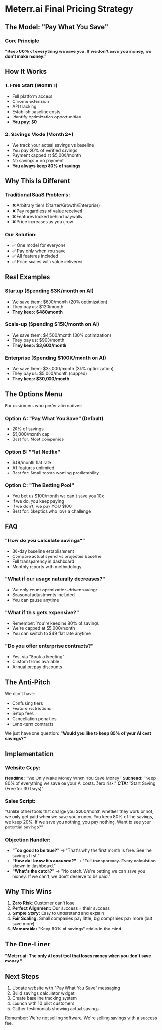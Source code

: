 # Meterr.ai Final Pricing Strategy

## The Model: "Pay What You Save" 

### Core Principle
**"Keep 80% of everything we save you. If we don't save you money, we don't make money."**

## How It Works

### 1. Free Start (Month 1)
- Full platform access
- Chrome extension
- API tracking
- Establish baseline costs
- Identify optimization opportunities
- **You pay: $0**

### 2. Savings Mode (Month 2+)
- We track your actual savings vs baseline
- You pay 20% of verified savings
- Payment capped at $5,000/month
- No savings = no payment
- **You always keep 80% of savings**

## Why This Is Different

### Traditional SaaS Problems:
- ❌ Arbitrary tiers (Starter/Growth/Enterprise)
- ❌ Pay regardless of value received
- ❌ Features locked behind paywalls
- ❌ Price increases as you grow

### Our Solution:
- ✅ One model for everyone
- ✅ Pay only when you save
- ✅ All features included
- ✅ Price scales with value delivered

## Real Examples

### Startup (Spending $3K/month on AI)
- We save them: $600/month (20% optimization)
- They pay us: $120/month
- **They keep: $480/month**

### Scale-up (Spending $15K/month on AI)
- We save them: $4,500/month (30% optimization)
- They pay us: $900/month
- **They keep: $3,600/month**

### Enterprise (Spending $100K/month on AI)
- We save them: $35,000/month (35% optimization)
- They pay us: $5,000/month (capped)
- **They keep: $30,000/month**

## The Options Menu

For customers who prefer alternatives:

### Option A: "Pay What You Save" (Default)
- 20% of savings
- $5,000/month cap
- Best for: Most companies

### Option B: "Flat Netflix" 
- $49/month flat rate
- All features unlimited
- Best for: Small teams wanting predictability

### Option C: "The Betting Pool"
- You bet us $100/month we can't save you 10x
- If we do, you keep paying
- If we don't, we pay YOU $100
- Best for: Skeptics who love a challenge

## FAQ

### "How do you calculate savings?"
- 30-day baseline establishment
- Compare actual spend vs projected baseline
- Full transparency in dashboard
- Monthly reports with methodology

### "What if our usage naturally decreases?"
- We only count optimization-driven savings
- Seasonal adjustments included
- You can pause anytime

### "What if this gets expensive?"
- Remember: You're keeping 80% of savings
- We're capped at $5,000/month
- You can switch to $49 flat rate anytime

### "Do you offer enterprise contracts?"
- Yes, via "Book a Meeting"
- Custom terms available
- Annual prepay discounts

## The Anti-Pitch

We don't have:
- Confusing tiers
- Feature restrictions  
- Setup fees
- Cancellation penalties
- Long-term contracts

We just have one question:
**"Would you like to keep 80% of your AI cost savings?"**

## Implementation

### Website Copy:
**Headline:** "We Only Make Money When You Save Money"
**Subhead:** "Keep 80% of everything we save on your AI costs. Zero risk."
**CTA:** "Start Saving (Free for 30 Days)"

### Sales Script:
"Unlike other tools that charge you $200/month whether they work or not, we only get paid when we save you money. You keep 80% of the savings, we keep 20%. If we save you nothing, you pay nothing. Want to see your potential savings?"

### Objection Handler:
- **"Too good to be true?"** → "That's why the first month is free. See the savings first."
- **"How do I know it's accurate?"** → "Full transparency. Every calculation shown in dashboard."
- **"What's the catch?"** → "No catch. We're betting we can save you money. If we can't, we don't deserve to be paid."

## Why This Wins

1. **Zero Risk:** Customer can't lose
2. **Perfect Alignment:** Our success = their success
3. **Simple Story:** Easy to understand and explain
4. **Fair Scaling:** Small companies pay little, big companies pay more (but save more)
5. **Memorable:** "Keep 80% of savings" sticks in the mind

## The One-Liner

**"Meterr.ai: The only AI cost tool that loses money when you don't save money."**

## Next Steps

1. Update website with "Pay What You Save" messaging
2. Build savings calculator widget
3. Create baseline tracking system
4. Launch with 10 pilot customers
5. Gather testimonials showing actual savings

Remember: We're not selling software. We're selling savings with a success fee.